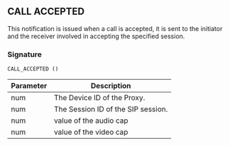 ## CALL ACCEPTED

This notification is issued when a call is accepted, it is sent to the initiator and the receiver involved in accepting the specified session.


### Signature

`CALL_ACCEPTED ()`


| Parameter | Description |
| --- | --- |
| num | The Device ID of the Proxy. |
| num | The Session ID of the SIP session. |
| num | value of the audio cap |
| num | value of the video cap |

